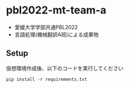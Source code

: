 # pbl2022-mt-team-a
- 愛媛大学学部共通PBL2022
- 言語処理(機械翻訳A班)による成果物
## Setup
仮想環境作成後、以下のコードを実行してください
```
pip install -r requirements.txt
```